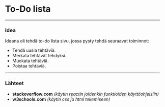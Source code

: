 # To-Do lista

--------------------------------------------------------------------------------------------

### Idea

Ideana oli tehdä to-do lista sivu, jossa pysty tehdä seuraavat toiminnot:

- Tehdä uusia tehtäviä.
- Merkata tehtävät tehdyksi.
- Muokata tehtäviä.
- Poistaa tehtäviä.

--------------------------------------------------------------------------------------------

### Lähteet

- <b>stackoverflow.com</b> <i>(käytin reactin joidenkin funktioiden käyttöohjeisiin)</i>
- <b>w3schools.com</b> <i>(käytin css ja html tekemiseen)</i>
